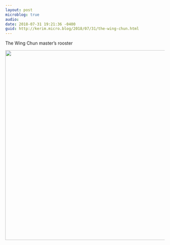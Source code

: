 ```yaml
---
layout: post
microblog: true
audio: 
date: 2018-07-31 19:21:36 -0400
guid: http://kerim.micro.blog/2018/07/31/the-wing-chun.html
---
```

The Wing Chun master’s rooster

<img src="http://micro.oxus.net/uploads/2018/2c4b064055.jpg" width="600" height="600" />
